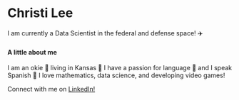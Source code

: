 # Christi Lee

I am currently a Data Scientist in the federal and defense space! :airplane:


#### A little about me
I am an okie 🤠 living in Kansas 🌻
I have a passion for language :speech_balloon: and I speak Spanish :dancer:
I love mathematics, data science, and developing video games!

Connect with me on [LinkedIn!](/https:///www.linkedin.com/in/christi-lee-1aaa36187/)

